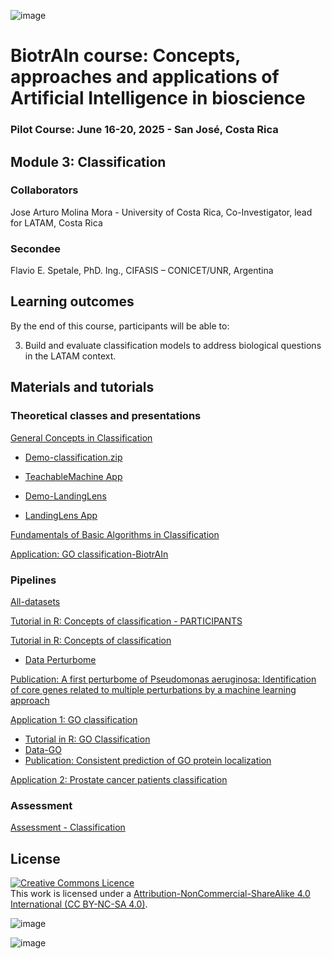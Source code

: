 ![image](https://github.com/user-attachments/assets/c8f408d4-3f11-4c67-a3b6-7c4442f410e3)

# BiotrAIn course: Concepts, approaches and applications of Artificial Intelligence in bioscience

### Pilot Course: June 16-20, 2025 - San José, Costa Rica

## Module 3: Classification

### Collaborators

Jose Arturo Molina Mora - University of Costa Rica, Co-Investigator, lead for LATAM, Costa Rica


### Secondee
Flavio E. Spetale, PhD. Ing., CIFASIS – CONICET/UNR, Argentina

## Learning outcomes
By the end of this course, participants will be able to: 

3. Build and evaluate classification models to address biological questions in the LATAM context.

## Materials and tutorials

### Theoretical classes and presentations
[General Concepts in Classification](https://drive.google.com/file/d/1ODy8Hq2wa0Vs2zEBiM95SlUUgXI6oNdj/view?usp=sharing)

* [Demo-classification.zip](https://github.com/biotrain-latam/BiotrAIn-pilot-course/blob/main/Module%203%20Classification/Demo-classification.zip)

* [TeachableMachine App](https://teachablemachine.withgoogle.com/train)

* [Demo-LandingLens](https://github.com/biotrain-latam/BiotrAIn-pilot-course/blob/main/Module%203%20Classification/Data-LandindLens.zip)

* [LandingLens App](https://app.landing.ai/app/95253393852424/home)

[Fundamentals of Basic Algorithms in Classification](https://drive.google.com/file/d/1KIK-0VRibBvr6YY34KStMmU7taCUO30Y/view?usp=sharing)

[Application: GO classification-BiotrAIn](https://drive.google.com/file/d/1EgslU6WwD6yTjCgEnCinKIYfx4L4SP3X/view?usp=sharing)

### Pipelines

[All-datasets](https://github.com/biotrain-latam/BiotrAIn-pilot-course/blob/main/Module%203%20Classification/Classification-alldata.zip)

[Tutorial in R: Concepts of classification - PARTICIPANTS](https://colab.research.google.com/drive/1ag2pKsiFr9cEhu4AdL5MmZ5wiJ_Q6MAW?usp=sharing)

[Tutorial in R: Concepts of classification](https://colab.research.google.com/drive/1_jbMf1k8sOaavtGWsDnUYiVK89kPcrHe?usp=sharing)

* [Data Perturbome](https://github.com/biotrain-latam/BiotrAIn-pilot-course/blob/main/Module%203%20Classification/perturbome-data.csv)

[Publication: A first perturbome of Pseudomonas aeruginosa: Identification of core genes related to multiple perturbations by a machine learning approach](https://www.sciencedirect.com/science/article/pii/S0303264721000666?via%3Dihub)

[Application 1: GO classification](https://colab.research.google.com/drive/1t4UZeBoU9joe_Q70lRPX4WyPGf2zj8H_#scrollTo=JnPNlsMNrJks)

* [Tutorial in R: GO Classification](https://www.cifasis-conicet.gov.ar/bioinformatica/fgga/GO_classification_BiotrAIn.html)
* [Data-GO](https://github.com/biotrain-latam/BiotrAIn-pilot-course/blob/main/Module%203%20Classification/dxFeatures_GOs_Hm.csv)
* [Publication: Consistent prediction of GO protein localization](https://www.nature.com/articles/s41598-018-26041-z)

[Application 2: Prostate cancer patients classification](https://colab.research.google.com/drive/1_qYTIDEbb_JYw-p_zSBZh7LoKQOWHxFR?usp=sharing)



### Assessment
[Assessment - Classification](https://forms.gle/8Y4fvSJk7XnPErgS7)

## License
<a rel="license" href="http://creativecommons.org/licenses/by/4.0/"><img alt="Creative Commons Licence" style="border-width:0" src="https://i.creativecommons.org/l/by-nc-sa/4.0/88x31.png" /></a><br />This work is licensed under a <a rel="license" href="https://creativecommons.org/licenses/by-nc-sa/4.0/">Attribution-NonCommercial-ShareAlike 4.0 International (CC BY-NC-SA 4.0)</a>.

![image](https://github.com/user-attachments/assets/33d0775f-902c-4a0c-8bbc-6a7c7947a132)

![image](https://github.com/user-attachments/assets/33d0775f-902c-4a0c-8bbc-6a7c7947a132)
